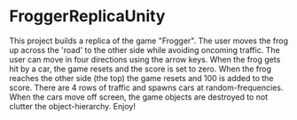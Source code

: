 # FroggerReplicaUnity
This project builds a replica of the game "Frogger".  The user moves the frog up across the 'road' to the other side while avoiding oncoming traffic.  The user can move in four directions using the arrow keys.  When the frog gets hit by a car, the game resets and the score is set to zero.  When the frog reaches the other side (the top) the game resets and 100 is added to the score.  There are 4 rows of traffic and spawns cars at random-frequencies.  When the cars move off screen, the game objects are destroyed to not clutter the object-hierarchy. Enjoy!
